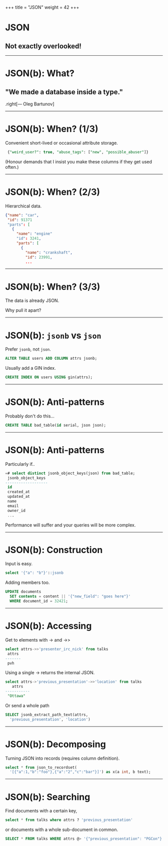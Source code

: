 +++
title = "JSON"
weight = 42
+++
# JSON

## Not exactly overlooked!

---

# JSON(b): What?

## "We made a database inside a type." 
.right[— Oleg Bartunov]

---

# JSON(b): When? (1/3)

Convenient short-lived or occasional attribute storage.
````sql
 {"weird_user?": true, "abuse_tags": ["new", "possible_abuser"]}
````
(Honour demands that I insist you make these columns if they get used often.)

---

# JSON(b): When? (2/3)

Hierarchical data.
````json
{"name": "car",
 "id": 91371
 "parts": [
   {
     "name": "engine"
     "id": 3241,
     "parts": [
       {
         "name": "crankshaft",
         "id": 23991,
         ...
````

---

# JSON(b): When? (3/3)

The data is already JSON. 

Why pull it apart?

---

# JSON(b): `jsonb` vs `json`

Prefer `jsonb`, not `json`.
````sql
ALTER TABLE users ADD COLUMN attrs jsonb;
````

Usually add a GIN index.
````sql
CREATE INDEX ON users USING gin(attrs);
````

---

# JSON(b): Anti-patterns

Probably don't do this...
````sql
CREATE TABLE bad_table(id serial, json json);
````

---

# JSON(b): Anti-patterns

Particularly if..
````sql
=# select distinct jsonb_object_keys(json) from bad_table;
 jsonb_object_keys
-------------------
 id
 created_at
 updated_at
 name
 email
 owner_id
 ...
````
Performance will suffer and your queries will be more complex.

---

# JSON(b): Construction

Input is easy.
````sql
select '{"a": "b"}'::jsonb
````

Adding members too.
```sql
UPDATE documents 
  SET contents = content || '{"new_field": "goes here"}' 
  WHERE document_id = 32421;
```

---

# JSON(b): Accessing

Get to elements with -> and ->>
````sql
select attrs->>'presenter_irc_nick' from talks
 attrs
-------
 pvh
````

Using a single -> returns the internal JSON.
````sql
select attrs->'previous_presentation'->>'location' from talks
   attrs
-----------
 "Ottawa"
````

Or send a whole path
````sql
SELECT jsonb_extract_path_text(attrs, 
  'previous_presentation', 'location')
````

---

# JSON(b): Decomposing

Turning JSON into records (requires column definition).
````sql
select * from json_to_recordset(
  '[{"a":1,"b":"foo"},{"a":"2","c":"bar"}]') as x(a int, b text);
````

---

# JSON(b): Searching

Find documents with a certain key,
````sql
select * from talks where attrs ? 'previous_presentation'
````

or documents with a whole sub-document in common.
````sql
SELECT * FROM talks WHERE attrs @> '{"previous_presentation": "PGCon"}'
````

